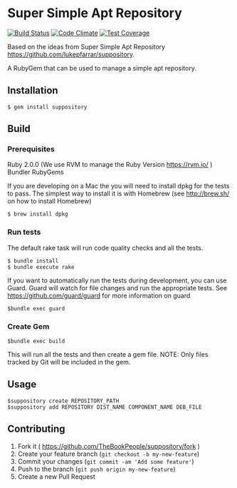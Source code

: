 # Super Simple Apt Repository
[![Build Status](https://travis-ci.org/TheBookPeople/suppository.svg?branch=develop)](https://travis-ci.org/TheBookPeople/suppository) [![Code Climate](https://codeclimate.com/github/TheBookPeople/suppository/badges/gpa.svg)](https://codeclimate.com/github/TheBookPeople/suppository) [![Test Coverage](https://codeclimate.com/github/TheBookPeople/suppository/badges/coverage.svg)](https://codeclimate.com/github/TheBookPeople/suppository) 

Based on the ideas from Super Simple Apt Repository https://github.com/lukepfarrar/suppository.

A RubyGem that can be used to manage a simple apt repository.

## Installation

    $ gem install suppository

## Build

### Prerequisites

Ruby 2.0.0 (We use RVM to manage the Ruby Version https://rvm.io/ )
Bundler
RubyGems

If you are developing on a Mac the you will need to install dpkg for the tests to pass. The simplest way to install it is with 
Homebrew (see http://brew.sh/ on how to install Homebrew)

    $ brew install dpkg

### Run tests
The default rake task will run code quality checks and all the tests.
 
    $ bundle install
	$ bundle execute rake

If you want to automatically run the tests during development, you can use Guard. Guard will watch for file changes
and run the appropriate tests. See https://github.com/guard/guard for more information on guard

    $bundle exec guard	

### Create Gem

    $bundle exec build	

This will run all the tests and then create a gem file. NOTE: Only files tracked by Git will be included in the gem.
## Usage

    $suppository create REPOSITORY_PATH
    $suppository add REPOSITORY DIST_NAME COMPONENT_NAME DEB_FILE

## Contributing

1. Fork it ( https://github.com/TheBookPeople/suppository/fork )
2. Create your feature branch (`git checkout -b my-new-feature`)
3. Commit your changes (`git commit -am 'Add some feature'`)
4. Push to the branch (`git push origin my-new-feature`)
5. Create a new Pull Request
